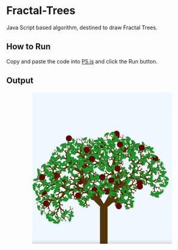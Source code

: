 # Fractal-Trees

Java Script based algorithm, destined to draw Fractal Trees.

## How to Run

Copy and paste the code into [P5.js](https://editor.p5js.org/) and click the Run button.

## Output

<p align="center">
  <img  src="img/FT.png">
</p>
